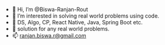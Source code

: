- 👋 Hi, I’m @Biswa-Ranjan-Rout
- 👀 I’m interested in solving real world problems using code.
- 🌱 DS, Algo, CP, React Native, Java, Spring Boot etc.
- 💞️ solution for any real world problems.
- 📫 ranjan.biswa.r@gmail.com

<!---
Biswa-Ranjan-Rout/Biswa-Ranjan-Rout is a ✨ special ✨ repository because its `README.md` (this file) appears on your GitHub profile.
You can click the Preview link to take a look at your changes.
--->
